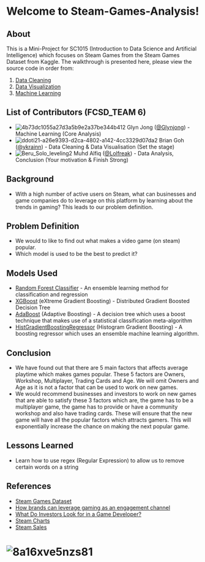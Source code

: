 # Welcome to Steam-Games-Analysis!
## About
This is a Mini-Project for SC1015 (Introduction to Data Science and Artificial Intelligence) which focuses on Steam Games from the Steam Games Dataset from Kaggle. The walkthrough is presented here, please view the source code in order from:
1. [Data Cleaning](https://github.com/Lolfreak/Steam-Games-Analysis/blob/main/data-cleaning.ipynb)
2. [Data Visualization](https://github.com/Lolfreak/Steam-Games-Analysis/blob/main/data_visualization.ipynb)
3. [Machine Learning](https://github.com/Lolfreak/Steam-Games-Analysis/blob/main/MachineLearning.ipynb)
## List of Contributors (FCSD_TEAM 6)
* ![4b73dc1055a27d3a5b9e2a37be344b412](https://github.com/Lolfreak/Steam-Games-Analysis/assets/70129212/39188377-9def-4118-8238-e70b6158a0c1) Glyn Jong ([@Glynjong](https://github.com/Glynjong)) - Machine Learning (Core Analysis)
* ![ddoti21-a26e9393-d2ca-4802-a142-4cc3329d07da2](https://github.com/Lolfreak/Steam-Games-Analysis/assets/70129212/4fea2ff8-b4e1-4a2b-9caa-06eb523ad547) Brian Goh ([@ykrainn](https://github.com/ykrainn)) - Data Cleaning & Data Visualisation (Set the stage)
* ![Beru_Solo_leveling2](https://github.com/Lolfreak/Steam-Games-Analysis/assets/70129212/29320996-d64d-4374-b3c7-638bb9b15668) Muhd Alfiq ([@Lolfreak](https://github.com/Lolfreak)) - Data Analysis, Conclusion (Your motivation & Finish Strong)
## Background
- With a high number of active users on Steam, what can businesses and game companies do to leverage on this platform by learning about the trends in gaming? This leads to our problem definition.
## Problem Definition
- We would to like to find out what makes a video game (on steam) popular.
- Which model is used to be the best to predict it?
## Models Used
- [Random Forest Classifier](https://scikit-learn.org/stable/modules/ensemble.html#random-forests) - An ensemble learning method for classification and regression
- [XGBoost](https://machinelearningmastery.com/feature-importance-and-feature-selection-with-xgboost-in-python/) (eXtreme Gradient Boosting) - Distributed Gradient Boosted Decision Tree
- [AdaBoost](https://scikit-learn.org/stable/modules/ensemble.html#adaboost) (Adaptive Boosting) - A decision tree which uses a boost technique that makes use of a statistical classification meta-algorithm
- [HistGradientBoostingRegressor](https://scikit-learn.org/stable/modules/ensemble.html) (Histogram Gradient Boosting) - A boosting regressor which uses an ensemble machine learning algorithm.
## Conclusion
- We have found out that there are 5 main factors that affects average playtime which makes games popular. These 5 factors are Owners, Workshop, Multiplayer, Trading Cards and Age. We will omit Owners and Age as it is not a factor that can be used to work on new games.
- We would recommend businesses and investors to work on new games that are able to satisfy these 3 factors which are, the game has to be a multiplayer game, the game has to provide or have a community workshop and also have trading cards. These will ensure that the new game will have all the popular factors which attracts gamers. This will exponentially increase the chance on making the next popular game. 
## Lessons Learned
- Learn how to use regex (Regular Expression) to allow us to remove certain words on a string
## References
- [Steam Games Dataset](https://www.kaggle.com/datasets/nikdavis/steam-store-games?resource=download)
- [How brands can leverage gaming as an engagement channel](https://www.warc.com/newsandopinion/opinion/how-brands-can-leverage-gaming-as-an-engagement-channel/en-gb/3931)
- [What Do Investors Look for in a Game Developer?](https://www.gamedeveloper.com/business/what-do-investors-look-for-in-a-game-developer-)
- [Steam Charts](https://steamdb.info/charts/)
- [Steam Sales](https://steamdb.info/sales/)
# ![8a16xve5nzs81](https://github.com/Lolfreak/Steam-Games-Analysis/assets/70129212/2bda4f79-751f-4f6d-8644-9b569c2c0210)
